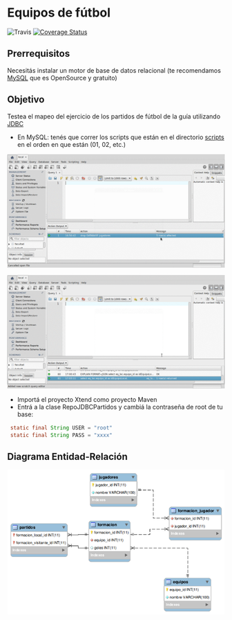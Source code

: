 # Equipos de fútbol

![Travis](https://travis-ci.org/uqbar-project/eg-equipos-futbol-jdbc-xtend.svg?branch=master)  [![Coverage Status](https://coveralls.io/repos/github/uqbar-project/eg-equipos-futbol-jdbc-xtend/badge.svg?branch=master&service=github)](https://coveralls.io/github/uqbar-project/eg-equipos-futbol-jdbc-xtend?branch=master&service=github)

## Prerrequisitos

Necesitás instalar un motor de base de datos relacional (te recomendamos [MySQL](https://www.mysql.com/) que es OpenSource y gratuito)

## Objetivo

Testea el mapeo del ejercicio de los partidos de fútbol de la guía utilizando [JDBC](http://www.oracle.com/technetwork/java/javase/jdbc/index.html)

* En MySQL: tenés que correr los scripts que están en el directorio [scripts](scripts/) en el orden en que están (01, 02, etc.)

![video](video/demo1.gif)

![video](video/demoRead.gif)

* Importá el proyecto Xtend como proyecto Maven
* Entrá a la clase RepoJDBCPartidos y cambiá la contraseña de root de tu base: 
 
``` java
 static final String USER = "root"
 static final String PASS = "xxxx"
```

## Diagrama Entidad-Relación

![Solución](docs/DER.png)
